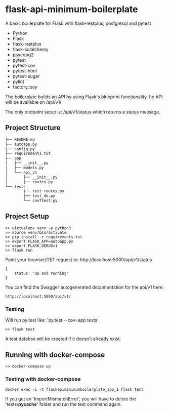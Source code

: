 # flask-api-minimum-boilerplate
A basic boilerplate for Flask with flask-restplus, postgresql and pytest

* Python
* Flask
* flask-restplus
* flask-sqlalchemy
* psycopg2
* pytest
* pytest-cov
* pytest-html
* pytest-sugar
* pylint
* factory_boy

The boilerplate builds an API by using Flask's blueprint functionality. 
he API will be available on /api/v1/

The only endpoint setup is: /api/v1/status which returns a status message.

## Project Structure
  ```sh
  ├── README.md
  ├── autoapp.py
  ├── config.py
  ├── requirements.txt
  ├── app
  │   ├── __init__.py
  │   ├── models.py  
  │   └── api_v1
  │       ├── __init__.py
  │       ├── routes.py
  └── tests
          ├── test_routes.py
          ├── test_db.py
          └── conftest.py
  ```
  
## Project Setup
```
>> virtualenv venv -p python3
>> source venv/bin/activate
>> pip install -r requirements.txt
>> export FLASK_APP=autoapp.py
>> export FLASK_DEBUG=1
>> flask run
```
Point your browser/GET request to:
http://localhost:5000/api/v1/status

```
{
    status: "Up and running"
}
```
You can find the Swagger autogenerated documentation for the api/v1 here:
```
http://localhost:5000/api/v1/
```
### Testing

Will run py.test like: 'py.test --cov=app tests'.
```
>> flask test
```
A test databse will be created if it doesn't already exist.


## Running with docker-compose
```
>> docker-compose up
```
### Testing with docker-compose
```
docker exec -i -t flaskapiminimumboilerplate_app_1 flask test
```
If you get an 'ImportMismatchError', you will have to delete the 'tests/__pycache__' folder and run the test command again.
